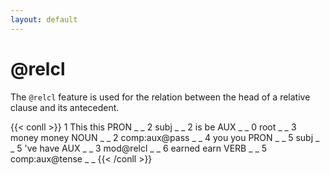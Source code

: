 ```yaml
---
layout: default
---
```


# **@relcl**
The `@relcl` feature is used for the relation between the head of a relative clause and its antecedent.

{{< conll >}}
1	This	this	PRON	_	_	2	subj	_	_
2	is	be	AUX	_	_	0	root	_	_
3	money	money	NOUN	_	_	2	comp:aux@pass	_	_
4	you	you	PRON	_	_	5	subj	_	_
5	've	have	AUX	_	_	3	mod@relcl	_	_
6	earned	earn	VERB	_	_	5	comp:aux@tense	_	_
{{< /conll >}}



